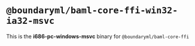 # `@boundaryml/baml-core-ffi-win32-ia32-msvc`

This is the **i686-pc-windows-msvc** binary for `@boundaryml/baml-core-ffi`

